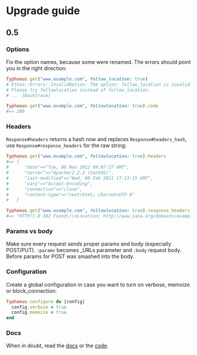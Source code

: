 # Upgrade guide

## 0.5

### Options

Fix the option names, because some were renamed. The errors should point you in the right direction:

```ruby
Typhoeus.get("www.example.com", follow_location: true)
# Ethon::Errors::InvalidOption: The option: follow_location is invalid.
# Please try followlocation instead of follow_location.
# ... [Backtrace]

Typhoeus.get("www.example.com", followlocation: true).code
#=> 200
```

### Headers

`Response#headers` returns a hash now and replaces `Response#headers_hash`, use `Response#response_headers` for the raw string:

```ruby
Typhoeus.get("www.example.com", followlocation: true).headers
#=> {
#      "date"=>"Tue, 06 Nov 2012 09:07:27 GMT",
#      "server"=>"Apache/2.2.3 (CentOS)",
#      "last-modified"=>"Wed, 09 Feb 2011 17:13:15 GMT",
#      "vary"=>"Accept-Encoding",
#      "connection"=>"close",
#      "content-type"=>"text/html; charset=UTF-8"
#   }

Typhoeus.get("www.example.com", followlocation: true).response_headers
#=> "HTTP/1.0 302 Found\r\nLocation: http://www.iana.org/domains/example/ [...]"
```

### Params vs body

Make sure every request sends proper params and body (especially POST/PUT). `:params` becomes _URLs parameter and `:body` request body. Before params for POST was smashed into the body.

### Configuration

Create a global configuration in case you want to turn on verbose, memoize or block_connection:

```ruby
Typhoeus.configure do |config|
  config.verbose = true
  config.memoize = true
end
```

### Docs

When in doubt, read the [docs](http://rubydoc.info/github/typhoeus/typhoeus/frames/Typhoeus) or the [code](https://www.github.com/typhoeus).
